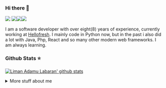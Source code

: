 ### Hi there 👋

![](https://komarev.com/ghpvc/?username=liman4u&color=6aa6f8) ![](https://img.shields.io/github/followers/liman4u?style=social)![](https://img.shields.io/github/stars/liman4u?style=social)[![](https://img.shields.io/badge/-Follow-black?style=social&logo=Linkedin)](https://www.linkedin.com/in/llabaran) <br/>

I am a software developer with over eight(8) years of experience, currently working at [Hellofresh](https://hellofresh.com/).
I mainly code in Python now, but in the past i also did a lot with Java, Php, React and so many other modern web frameworks. I am always learning.

### Github Stats ⭐
[![Liman Adamu Labaran' github stats](https://github-readme-stats.vercel.app/api?username=liman4u&show_icons=true&hide=stars,contribs&line_height=27&include_all_commits=true&count_private=true)](https://github.com/anuraghazra/github-readme-stats)

<details>
<summary>
  More stuff about me
</summary>
  
## My skills 📜

### Web Technologies

- JavaScript
- HTML, CSS
- Node.js
- PHP

### Application Development

- Python
- Java (Android)

### Frameworks & Systems

- Flask
- FastAPI
- AIOHttp
- Djano
- React
- Vue
- AWS Services
- Laravel
- GraphQL
- ElasticSearch
- Docker & Kubernetes
- Databases(MySQL, PostgreSQL & MongoDB)
- ETLs with PySpark
- AirFlow
- Terraform
  
## Nationality 🌐
Ghana - in the West Africa Region and I speak English fluently.

## What I'm currently learning 📚

- Diving more into data engineering
